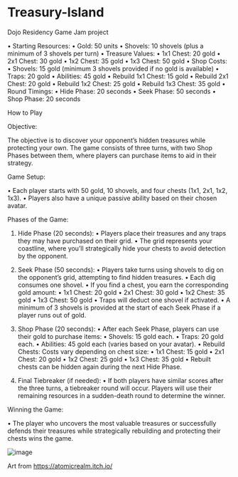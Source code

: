 # Treasury-Island
Dojo Residency Game Jam project

 • Starting Resources:
 • Gold: 50 units
 • Shovels: 10 shovels (plus a minimum of 3 shovels per turn)
 • Treasure Values:
 • 1x1 Chest: 20 gold
 • 2x1 Chest: 30 gold
 • 1x2 Chest: 35 gold
 • 1x3 Chest: 50 gold
 • Shop Costs:
 • Shovels: 15 gold (minimum 3 shovels provided if no gold is available)
 • Traps: 20 gold
 • Abilities: 45 gold
 • Rebuild 1x1 Chest: 15 gold
 • Rebuild 2x1 Chest: 20 gold
 • Rebuild 1x2 Chest: 25 gold
 • Rebuild 1x3 Chest: 35 gold
 • Round Timings:
 • Hide Phase: 20 seconds
 • Seek Phase: 50 seconds
 • Shop Phase: 20 seconds

How to Play

Objective:

The objective is to discover your opponent’s hidden treasures while protecting your own. The game consists of three turns, with two Shop Phases between them, where players can purchase items to aid in their strategy.

Game Setup:

 • Each player starts with 50 gold, 10 shovels, and four chests (1x1, 2x1, 1x2, 1x3).
 • Players also have a unique passive ability based on their chosen avatar.

Phases of the Game:

 1. Hide Phase (20 seconds):
 • Players place their treasures and any traps they may have purchased on their grid.
 • The grid represents your coastline, where you’ll strategically hide your chests to avoid detection by the opponent.
 2. Seek Phase (50 seconds):
 • Players take turns using shovels to dig on the opponent’s grid, attempting to find hidden treasures.
 • Each dig consumes one shovel.
 • If you find a chest, you earn the corresponding gold amount:
 • 1x1 Chest: 20 gold
 • 2x1 Chest: 30 gold
 • 1x2 Chest: 35 gold
 • 1x3 Chest: 50 gold
 • Traps will deduct one shovel if activated.
 • A minimum of 3 shovels is provided at the start of each Seek Phase if a player runs out of gold.

 3. Shop Phase (20 seconds):
 • After each Seek Phase, players can use their gold to purchase items:
 • Shovels: 15 gold each.
 • Traps: 20 gold each.
 • Abilities: 45 gold each (varies based on your avatar).
 • Rebuild Chests: Costs vary depending on chest size:
 • 1x1 Chest: 15 gold
 • 2x1 Chest: 20 gold
 • 1x2 Chest: 25 gold
 • 1x3 Chest: 35 gold
 • Rebuilt chests can be hidden again during the next Hide Phase.
 4. Final Tiebreaker (if needed):
 • If both players have similar scores after the three turns, a tiebreaker round will occur. Players will use their remaining resources in a sudden-death round to determine the winner.

Winning the Game:

 • The player who uncovers the most valuable treasures or successfully defends their treasures while strategically rebuilding and protecting their chests wins the game.


![image](https://github.com/user-attachments/assets/448a6888-fab4-4d9e-ad5f-319205965656)



Art from https://atomicrealm.itch.io/
